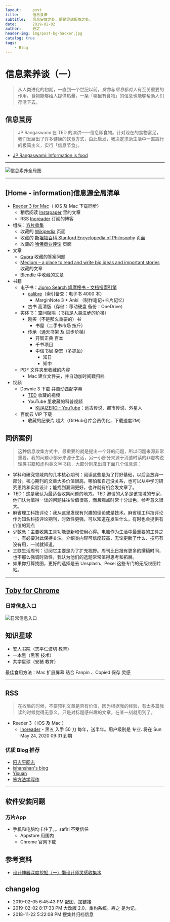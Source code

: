 ```yaml
---
layout:     post
title:      信息食谱
subtitle:   信息安放之处，便是灵魂皈依之处。
date:       2019-02-02
author:     寿之
header-img: img/post-bg-hacker.jpg
catalog: true
tags:
    - Blog
---
```

# 信息素养谈（一）

> 从人类进化的初期，一直到一个世纪以前，*食物*与*信息*都对人有至关重要的作用。食物能够给人提供热量，一条「哪里有食物」的信息也能够帮助人们存活下去。

## 信息茧房

> JP Rangaswami 在 TED 的演讲——信息即食物。针对现在的食物富足，我们发展出了许多健康的饮食方式，由此启发，我决定求助生活中一直践行的极简主义，实行「信息节食」。

- [JP Rangaswami: Information is food](https://www.ted.com/talks/jp_rangaswami_information_is_food)

*****

![信息素养全局图](https://ws2.sinaimg.cn/large/006tNc79ly1fzvnqqp3qsj317h0u0tke.jpg)

*****

## [Home - information]信息源全局清单

- [Reeder 3 for Mac](http://reederapp.com/mac/)（ iOS 及 Mac 下载同步）
	- 稍后阅读 [Instapaper](https://www.instapaper.com) 里的文章
	- RSS [Inoreader](https://www.inoreader.com) 订阅的博客
- 组块：[方片收集](http://funp.in/about#)
	- 收藏的 [Wikipedia](https://www.wikipedia.org/) 页面
	- 收藏的 [斯坦福百科 Stanford Encyclopedia of Philosophy](https://plato.stanford.edu/) 页面
	- 收藏的 [哈佛商业评论](http://www.hbrchina.org/) 页面
- 文章
	- [Quora](https://www.quora.com/) 收藏的答案问题
	- [Medium – a place to read and write big ideas and important stories](https://medium.com/) 收藏的文章
	- [Blendle](https://blendle.com) 中收藏的文章
- 书籍
	- 电子书：[Jiumo Search 鸠摩搜书 - 文档搜索引擎](https://www.jiumodiary.com/)
		- [calibre](https://calibre-ebook.com/download)（索引备查：电子书 4000 本）
			- MarginNote 3 + Anki （制作笔记+卡片记忆）
		- 古书 高清版（存储：移动硬盘 备份：OneDrive）
	- 实体书：空间隐喻（书籍是人类进步的阶梯）
		- 刚买（不是那么重要的）书
			- 书屋（二手书市场 按斤）
		- 传承（通天书架 及 进步阶梯）
			- 开智正典 百本
			- 千书项目
			- 中信书局 杂志（多抓鱼）
				- 知日
				- 知中
	- PDF 文件夹里收藏的内容
		- Mac 建立文件夹，并自动加时间戳归档
- 视频
	- Downie 3 下载 并自动匹配字幕
		- [TED](www.ted.com) 收藏的视频
		- YouTube 里收藏的科普视频
			- [KUAIZERO - YouTube](https://www.youtube.com/channel/UCMUnInmOkrWN4gof9KlhNmQ)：远古传说、都市传说、外星人
	- 百度云 VIP 下载
		- 收藏的纪录片 超大（GitHub仓库会员优化，下载速度2M）

## 同侪案例

> 这种信息收集方式中，最重要的就是提出一个好的问题，所以问题来源非常重要。我的问题小部分来源于生活，另一小部分来源于消遣时读的非虚构说理类书籍和虚构类文学书籍，大部分则来出自下面几个信息源：

- 学科和研究领域内的几本核心期刊：阅读这些是为了打好基础，以后会放弃一部分。核心期刊的文章大多价值很高，哪怕和自己没关系，也可以从中学习研究思路和实验设计；能找到漏洞更好，也许就有机会发文章了。
- TED：这是我认为最适合收集问题的地方。TED 邀请的大多是该领域的专家，他们认为值得一谈的问题往往价值很高，而且观点时常十分出色，参考意义很大。
- 麻省理工科技评论：我从这里发现有兴趣的理论或是技术。麻省理工科技评论作为知名科技评论期刊，时效性更强，可以知道在发生什么，有时也会提供有价值的观点
- 少数派：主要收集工具功能更新和使用心得。电脑作为生活中最重要的工具之一，有必要对此保持关注。介绍类内容可信度较高，无论更新了什么、技巧有没有用，一试就知道。
- 三联生活周刊：订阅它主要是为了扩充视野。周刊比日报有更多的撰稿时间，也不那么强调时效性，我认为他们的选题常常值得思考和拓展。
- 如果你打算找图，更好的选择是去 Unsplash、Pexel 这些专门的无版权图片站。

******

## [Toby for Chrome](https://chrome.google.com/webstore/detail/toby-for-chrome/hddnkoipeenegfoeaoibdmnaalmgkpip)

### 日常信息入口

![日常信息入口](https://ws4.sinaimg.cn/large/006tNc79ly1fzvq3fnlysj30io0m6q4z.jpg)

## 知识星球

- 安人书院（志平仁波切 教育）
- 一本黑（黑客 技术）
- 共学星球（安猪 教育）

最佳食用方法：Mac 扩展屏幕 结合 Fanpin 、Copied 保存 灵感

*****

## RSS

> 在收集的时候，不要预判文章是否有价值，因为根据我的经验，有太多篇我读的时候觉得无意义，只是对标题感兴趣的文章，在某一刻就用到了。

- Reeder 3（ iOS 及 Mac ） 
	- [Inoreader](https://www.inoreader.com)
        	- 黑五 入手 50 刀 每年，送半年。用户级别是 专业. 将在 Sun May 24, 2020 09:31 到期

### 优质 Blog 推荐

- [阳志平网志](https://www.yangzhiping.com/)
- [ishanshan's blog](https://ishanshan.im/)
- [Yixuan](https://yixuan.li/)
- [笨方法学写作](https://www.cnfeat.com/)

******


## 软件安装问题

### 方片App 

- 手机和电脑均卡住了。。safiri 不受信任
	- Appstore 用国内
	- Chrome 官网下载

## 参考资料

- [设计神器深度挖掘（一）懒设计师灵感收集术](https://www.zcool.com.cn/article/ZNDIzMzA4.html)

## changelog

- 2019-02-05 6:45:43 PM 配图、加链接
- 2019-02-02 8:17:33 PM 大改版 2.0，重构系统。寿之 是为记。
- 2018-11-22 5:22:08 PM 搜集并归档信息





